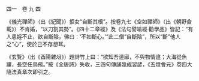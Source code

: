 四一　卷 九 四

《儀光禪師》（出《紀聞》）拒女“自斷其根”。按卷九七《空如禪師》（出《朝野僉載》）不肯婚，“以刀割其勢”。《四十二章經》及《法句譬喻經·勸學品》皆記：“有人患婬不止，欲自斷陰，佛曰：‘不如斷心。’”此二僧“自斷陰”，所以“斷”他人之“心”，使於己不存想耳。

《玄覽》（出《酉陽雜俎》）題詩竹上曰：“欲知吾道廓，不與物情違；大海從魚躍，長空任鳥飛。”按《全唐詩》失收，三四句傳誦幾成習諺，《五燈會元》卷四大隨法真章次即引之。